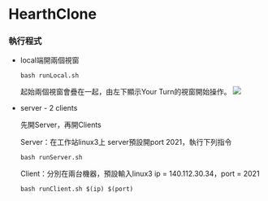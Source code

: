 # HearthClone

### 執行程式
* local端開兩個視窗
    ```
    bash runLocal.sh
    ```
    起始兩個視窗會疊在一起，由左下顯示Your Turn的視窗開始操作。
    ![](https://i.imgur.com/wtMf8wW.png)

* server - 2 clients

    先開Server，再開Clients
    
    Server：在工作站linux3上 server預設開port 2021，執行下列指令
    ```
    bash runServer.sh
    ```
    Client：分別在兩台機器，預設輸入linux3 ip = 140.112.30.34，port = 2021
    ```
    bash runClient.sh $(ip) $(port)
    ```
